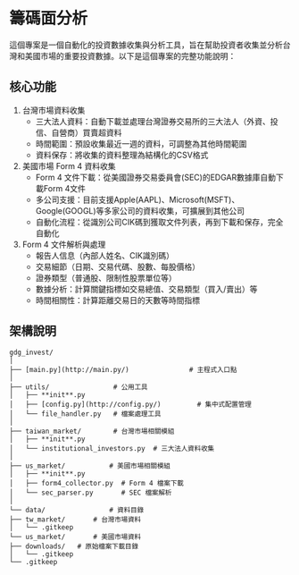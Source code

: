 # 籌碼面分析

這個專案是一個自動化的投資數據收集與分析工具，旨在幫助投資者收集並分析台灣和美國市場的重要投資數據。以下是這個專案的完整功能說明：

## 核心功能

1. 台灣市場資料收集
    - 三大法人資料：自動下載並處理台灣證券交易所的三大法人（外資、投信、自營商）買賣超資料
    - 時間範圍：預設收集最近一週的資料，可調整為其他時間範圍
    - 資料保存：將收集的資料整理為結構化的CSV格式
2. 美國市場 Form 4 資料收集
    - Form 4 文件下載：從美國證券交易委員會(SEC)的EDGAR數據庫自動下載Form 4文件
    - 多公司支援：目前支援Apple(AAPL)、Microsoft(MSFT)、Google(GOOGL)等多家公司的資料收集，可擴展到其他公司
    - 自動化流程：從識別公司CIK碼到獲取文件列表，再到下載和保存，完全自動化
3. Form 4 文件解析與處理
    - 報告人信息（內部人姓名、CIK識別碼）
    - 交易細節（日期、交易代碼、股數、每股價格）
    - 證券類型（普通股、限制性股票單位等）
    - 數據分析：計算關鍵指標如交易總值、交易類型（買入/賣出）等
    - 時間相關性：計算距離交易日的天數等時間指標

## 架構說明

```visual-basic
gdg_invest/
│
├── [main.py](http://main.py/)               # 主程式入口點
│
├── utils/                # 公用工具
│   ├── **init**.py
│   ├── [config.py](http://config.py/)         # 集中式配置管理
│   └── file_handler.py   # 檔案處理工具
│
├── taiwan_market/        # 台灣市場相關模組
│   ├── **init**.py
│   └── institutional_investors.py  # 三大法人資料收集
│
├── us_market/           # 美國市場相關模組
│   ├── **init**.py
│   ├── form4_collector.py  # Form 4 檔案下載
│   └── sec_parser.py       # SEC 檔案解析
│
└── data/                # 資料目錄
├── tw_market/       # 台灣市場資料
│   └── .gitkeep
└── us_market/       # 美國市場資料
├── downloads/   # 原始檔案下載目錄
│   └── .gitkeep
└── .gitkeep
```